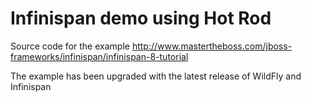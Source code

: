 # Infinispan demo using Hot Rod

Source code for the example http://www.mastertheboss.com/jboss-frameworks/infinispan/infinispan-8-tutorial

The example has been upgraded with the latest release of WildFly and Infinispan
